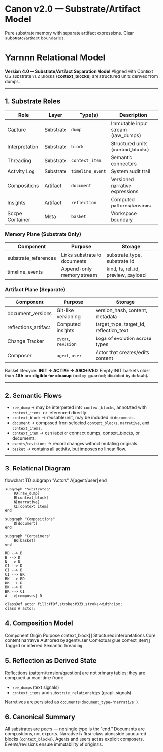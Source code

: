 # Canon v2.0 — Substrate/Artifact Model
Pure substrate memory with separate artifact expressions. Clear substrate/artifact boundaries.

# Yarnnn Relational Model

**Version 4.0 — Substrate/Artifact Separation Model**
Aligned with Context OS substrate v1.2
Blocks (**context_blocks**) are structured units derived from dumps.

---

## 1. Substrate Roles

| Role              | Layer    | Type(s)           | Description |
| ----------------- | -------- | ----------------- | ----------- |
| Capture           | Substrate| `dump`            | Immutable input stream (raw_dumps) |
| Interpretation    | Substrate| `block`           | Structured units (context_blocks) |
| Threading         | Substrate| `context_item`    | Semantic connectors |
| Activity Log      | Substrate| `timeline_event`  | System audit trail |
| Compositions      | Artifact | `document`        | Versioned narrative expressions |
| Insights          | Artifact | `reflection`      | Computed patterns/tensions |
| Scope Container   | Meta     | `basket`          | Workspace boundary |

### Memory Plane (Substrate Only)
| Component | Purpose | Storage |
|-----------|---------|---------|
| substrate_references | Links substrate to documents | substrate_type, substrate_id |
| timeline_events | Append-only memory stream | kind, ts, ref_id, preview, payload |

### Artifact Plane (Separate)
| Component | Purpose | Storage |
|-----------|---------|---------|
| document_versions | Git-like versioning | version_hash, content, metadata |
| reflections_artifact | Computed insights | target_type, target_id, reflection_text |
| Change Tracker    | `event`, `revision` | Logs of evolution across types |
| Composer          | `agent`, `user`   | Actor that creates/edits content |

Basket lifecycle: **INIT → ACTIVE → ARCHIVED**. Empty INIT baskets older than **48h** are **eligible for cleanup** (policy-guarded; disabled by default).

---

## 2. Semantic Flows

- `raw_dump` → may be interpreted into `context_blocks`, annotated with `context_items`, or referenced directly.
- `context_block` → reusable unit, may be included in `documents`.
- `document` → composed from selected `context_blocks`, `narrative`, and `context_items`.
- `context_item` → can label or connect dumps, context_blocks, or documents.
- `events`/`revisions` → record changes without mutating originals.  
- `basket` → contains all activity, but imposes no linear flow.  

---

## 3. Relational Diagram

flowchart TD
    subgraph "Actors"
        A[agent/user]
    end

    subgraph "Substrates"
        RD[raw_dump]
        B[context_block]
        N[narrative]
        CI[context_item]
    end

    subgraph "Compositions"
        D[document]
    end

    subgraph "Containers"
        BK[basket]
    end

    RD --> B
    B --> D
    N --> D
    CI --> D
    CI --> B
    CI --> BK
    BK --> RD
    BK --> B
    BK --> D
    BK --> CI
    A -->|composes| D

    classDef actor fill:#f9f,stroke:#333,stroke-width:1px;
    class A actor;

##  4. Composition Model
Component	Origin	Purpose
context_block[] Structured interpretations      Core content
narrative	Authored by agent/user	Contextual glue
context_item[]	Tagged or inferred	Semantic threading

## 5. Reflection as Derived State
Reflections (pattern/tension/question) are not primary tables; they are computed at read-time from:
- `raw_dumps` (text signals)
- `context_items` and `substrate_relationships` (graph signals)

Narratives are persisted as `documents(document_type='narrative')`.

## 6. Canonical Summary
All substrates are peers — no single type is the "end."
Documents are compositions, not exports.
Narrative is first-class alongside structured blocks (`context_blocks`).
Agents and users act as explicit composers.
Events/revisions ensure immutability of originals.